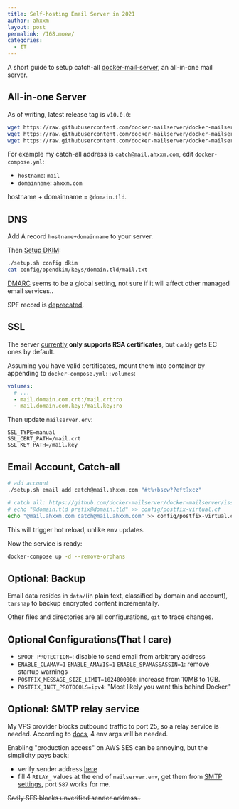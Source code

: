 ```yaml
---
title: Self-hosting Email Server in 2021
author: ahxxm
layout: post
permalink: /168.moew/
categories:
  - IT
---
```


A short guide to setup catch-all [docker-mail-server](https://github.com/docker-mailserver/docker-mailserver/), an all-in-one mail server.

<!--more-->

## All-in-one Server

As of writing, latest release tag is `v10.0.0`:

```bash
wget https://raw.githubusercontent.com/docker-mailserver/docker-mailserver/v10.0.0/docker-compose.yml
wget https://raw.githubusercontent.com/docker-mailserver/docker-mailserver/v10.0.0/mailserver.env
wget https://raw.githubusercontent.com/docker-mailserver/docker-mailserver/v10.0.0/setup.sh
```

For example my catch-all address is `catch@mail.ahxxm.com`, edit `docker-compose.yml`:
- `hostname`: `mail`
- `domainname`: `ahxxm.com`

hostname + domainname = `@domain.tld`.

## DNS

Add A record `hostname+domainname` to your server.

Then [Setup DKIM](https://docker-mailserver.github.io/docker-mailserver/edge/config/best-practices/dkim/):

```bash
./setup.sh config dkim
cat config/opendkim/keys/domain.tld/mail.txt
```

[DMARC](https://docker-mailserver.github.io/docker-mailserver/edge/config/best-practices/dmarc/) seems to be a global setting, not sure if it will affect other managed email services..

SPF record is [deprecated](https://docs.microsoft.com/en-us/answers/questions/386129/spf-record-deprecated.html).

## SSL

The server [currently](https://docker-mailserver.github.io/docker-mailserver/edge/config/security/ssl/#caddy) **only supports RSA certificates**, but `caddy` gets EC ones by default.

Assuming you have valid certificates, mount them into container by appending to `docker-compose.yml::volumes`:

```yaml
volumes:
  # ...
  - mail.domain.com.crt:/mail.crt:ro
  - mail.domain.com.key:/mail.key:ro
```

Then update `mailserver.env`:

```
SSL_TYPE=manual
SSL_CERT_PATH=/mail.crt
SSL_KEY_PATH=/mail.key
```

## Email Account, Catch-all

```bash
# add account
./setup.sh email add catch@mail.ahxxm.com "#t%+bscw??eft?xcz"

# catch all: https://github.com/docker-mailserver/docker-mailserver/issues/516#issuecomment-278750255
# echo "@domain.tld prefix@domain.tld" >> config/postfix-virtual.cf
echo "@mail.ahxxm.com catch@mail.ahxxm.com" >> config/postfix-virtual.cf
```

This will trigger hot reload, unlike env updates.

Now the service is ready:

```bash
docker-compose up -d --remove-orphans
```

## Optional: Backup

Email data resides in `data/`(in plain text, classified by domain and account), `tarsnap` to backup encrypted content incrementally.

Other files and directories are all configurations, `git` to trace changes.

## Optional Configurations(That I care)

- `SPOOF_PROTECTION=`: disable to send email from arbitrary address
- `ENABLE_CLAMAV=1`  `ENABLE_AMAVIS=1` `ENABLE_SPAMASSASSIN=1`: remove startup warnings
- `POSTFIX_MESSAGE_SIZE_LIMIT=1024000000`: increase from 10MB to 1GB.
- `POSTFIX_INET_PROTOCOLS=ipv4`: "Most likely you want this behind Docker."


## Optional: SMTP relay service

My VPS provider blocks outbound traffic to port 25, so a relay service is needed. According to [docs](https://github.com/docker-mailserver/docker-mailserver/blob/master/docs/content/config/advanced/mail-forwarding/relay-hosts.md), 4 env args will be needed.

Enabling "production access" on AWS SES can be annoying, but the simplicity pays back:
- verify sender address [here](https://console.aws.amazon.com/ses/home?region=us-east-1#verified-senders-email:)
- fill 4 `RELAY_` values at the end of `mailserver.env`, get them from [SMTP settings](https://console.aws.amazon.com/ses/home?region=us-east-1#smtp-settings:), port `587` works for me.

~~Sadly SES blocks unverified sender address..~~
